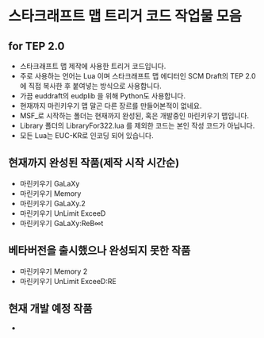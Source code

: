 스타크래프트 맵 트리거 코드 작업물 모음
=============
## for TEP 2.0

+ 스타크래프트 맵 제작에 사용한 트리거 코드입니다.
+ 주로 사용하는 언어는 Lua 이며 스타크래프트 맵 에디터인 SCM Draft의 TEP 2.0에 직접 복사한 후 붙여넣는 방식으로 사용합니다.
+ 가끔 euddraft의 eudplib 을 위해 Python도 사용합니다.
+ 현재까지 마린키우기 맵 말곤 다른 장르를 만들어본적이 없네요.
+ MSF_로 시작하는 폴더는 현재까지 완성된, 혹은 개발중인 마린키우기 맵입니다.
+ Library 폴더의 LibraryFor322.lua 를 제외한 코드는 본인 작성 코드가 아닙니다.
+ 모든 Lua는 EUC-KR로 인코딩 되어 있습니다.

## 현재까지 완성된 작품(제작 시작 시간순)
+ 마린키우기 GaLaXy
+ 마린키우기 Memory
+ 마린키우기 GaLaXy.2
+ 마린키우기 UnLimit ExceeD
+ 마린키우기 GaLaXy:ReB∞t

## 베타버전을 출시했으나 완성되지 못한 작품
+ 마린키우기 Memory 2
+ 마린키우기 UnLimit ExceeD:RE

## 현재 개발 예정 작품
+ 
